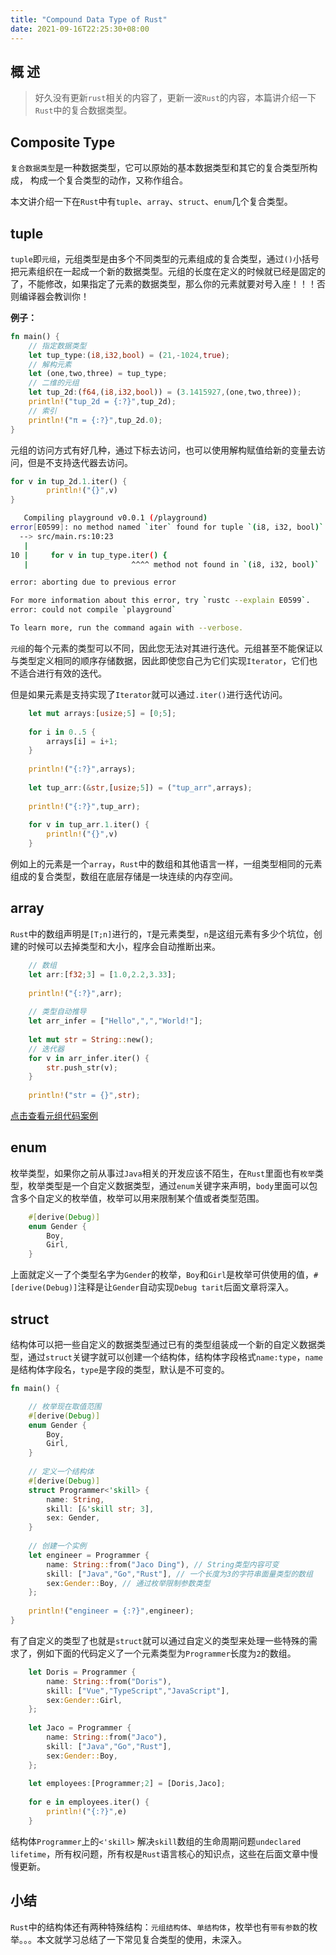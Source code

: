 ```yaml
---
title: "Compound Data Type of Rust"
date: 2021-09-16T22:25:30+08:00
---
```


## 概 述
> 好久没有更新`rust`相关的内容了，更新一波`Rust`的内容，本篇讲介绍一下`Rust`中的复合数据类型。

## Composite Type

`复合数据类型`是一种数据类型，它可以原始的基本数据类型和其它的复合类型所构成， 构成一个复合类型的动作，又称作组合。

本文讲介绍一下在`Rust`中有`tuple`、`array`、`struct`、`enum`几个复合类型。


## tuple

`tuple`即`元组`，元组类型是由多个不同类型的元素组成的复合类型，通过`()`小括号把元素组织在一起成一个新的数据类型。元组的长度在定义的时候就已经是固定的了，不能修改，如果指定了元素的数据类型，那么你的元素就要对号入座！！！否则编译器会教训你！




**例子：**

```rust
fn main() {
    // 指定数据类型
    let tup_type:(i8,i32,bool) = (21,-1024,true);
    // 解构元素
    let (one,two,three) = tup_type;
    // 二维的元组
    let tup_2d:(f64,(i8,i32,bool)) = (3.1415927,(one,two,three));
    println!("tup_2d = {:?}",tup_2d);
    // 索引
    println!("π = {:?}",tup_2d.0);
}
```

元组的访问方式有好几种，通过下标去访问，也可以使用解构赋值给新的变量去访问，但是不支持迭代器去访问。

```rust
for v in tup_2d.1.iter() {
        println!("{}",v)
}
```

```bash
   Compiling playground v0.0.1 (/playground)
error[E0599]: no method named `iter` found for tuple `(i8, i32, bool)` in the current scope
  --> src/main.rs:10:23
   |
10 |     for v in tup_type.iter() {
   |                       ^^^^ method not found in `(i8, i32, bool)`

error: aborting due to previous error

For more information about this error, try `rustc --explain E0599`.
error: could not compile `playground`

To learn more, run the command again with --verbose.
```

`元组`的每个元素的类型可以不同，因此您无法对其进行迭代。元组甚至不能保证以与类型定义相同的顺序存储数据，因此即使您自己为它们实现`Iterator`，它们也不适合进行有效的迭代。

但是如果元素是支持实现了`Iterator`就可以通过`.iter()`进行迭代访问。

```rust
    let mut arrays:[usize;5] = [0;5];
    
    for i in 0..5 {
        arrays[i] = i+1;
    }
    
    println!("{:?}",arrays);
    
    let tup_arr:(&str,[usize;5]) = ("tup_arr",arrays);
    
    println!("{:?}",tup_arr);
    
    for v in tup_arr.1.iter() {
        println!("{}",v)
    }
```
例如上的元素是一个`array`，`Rust`中的数组和其他语言一样，一组类型相同的元素组成的复合类型，数组在底层存储是一块连续的内存空间。

## array

`Rust`中的数组声明是`[T;n]`进行的，`T`是元素类型，`n`是这组元素有多少个坑位，创建的时候可以去掉类型和大小，程序会自动推断出来。

```rust
    // 数组
    let arr:[f32;3] = [1.0,2.2,3.33];
    
    println!("{:?}",arr);
    
    // 类型自动推导
    let arr_infer = ["Hello",",","World!"];
    
    let mut str = String::new();
    // 迭代器
    for v in arr_infer.iter() {
        str.push_str(v);
    }
    
    println!("str = {}",str);
```

[点击查看元组代码案例](https://play.rust-lang.org/?version=stable&mode=debug&edition=2018&gist=195d35086371375f182fc67922d81b44)

## enum

枚举类型，如果你之前从事过`Java`相关的开发应该不陌生，在`Rust`里面也有`枚举`类型，枚举类型是一个自定义数据类型，通过`enum`关键字来声明，`body`里面可以包含多个自定义的枚举值，枚举可以用来限制某个值或者类型范围。

```rust
    #[derive(Debug)]
    enum Gender {
        Boy,
        Girl,
    }
```
上面就定义一了个类型名字为`Gender`的枚举，`Boy`和`Girl`是枚举可供使用的值，`#[derive(Debug)]`注释是让`Gender`自动实现`Debug tarit`后面文章将深入。

## struct

结构体可以把一些自定义的数据类型通过已有的类型组装成一个新的自定义数据类型，通过`struct`关键字就可以创建一个结构体，结构体字段格式`name:type`，`name`是结构体字段名，`type`是字段的类型，默认是不可变的。

```rust
fn main() {

    // 枚举现在取值范围
    #[derive(Debug)]
    enum Gender {
        Boy,
        Girl,
    }
    
    // 定义一个结构体
    #[derive(Debug)]
    struct Programmer<'skill> {
        name: String,
        skill: [&'skill str; 3],
        sex: Gender,
    }
    
    // 创建一个实例
    let engineer = Programmer {
        name: String::from("Jaco Ding"), // String类型内容可变
        skill: ["Java","Go","Rust"], // 一个长度为3的字符串面量类型的数组
        sex:Gender::Boy, // 通过枚举限制参数类型
    };
    
    println!("engineer = {:?}",engineer);
}
```
有了自定义的类型了也就是`struct`就可以通过自定义的类型来处理一些特殊的需求了，例如下面的代码定义了一个元素类型为`Programmer`长度为`2`的数组。

```rust
    let Doris = Programmer {
        name: String::from("Doris"),
        skill: ["Vue","TypeScript","JavaScript"],
        sex:Gender::Girl,
    };
    
    let Jaco = Programmer {
        name: String::from("Jaco"),
        skill: ["Java","Go","Rust"],
        sex:Gender::Boy,
    };
    
    let employees:[Programmer;2] = [Doris,Jaco];
    
    for e in employees.iter() {
        println!("{:?}",e)
    }
```

结构体`Programmer`上的`<'skill>` 解决`skill`数组的生命周期问题`undeclared lifetime`，所有权问题，所有权是`Rust`语言核心的知识点，这些在后面文章中慢慢更新。

## 小结

`Rust`中的结构体还有两种特殊结构：`元组结构体`、`单结构体`，枚举也有`带有参数`的枚举。。。本文就学习总结了一下常见复合类型的使用，未深入。
